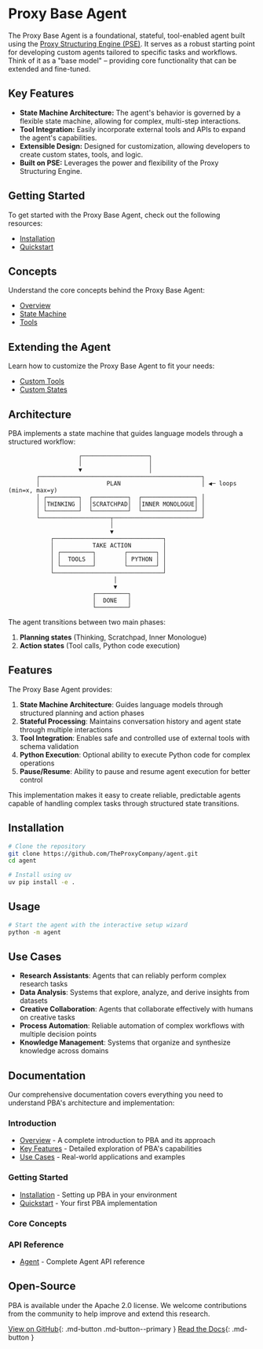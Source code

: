 # Proxy Base Agent

The Proxy Base Agent is a foundational, stateful, tool-enabled agent built using the [Proxy Structuring Engine (PSE)](https://github.com/TheProxyCompany/proxy-structuring-engine).  It serves as a robust starting point for developing custom agents tailored to specific tasks and workflows. Think of it as a "base model" – providing core functionality that can be extended and fine-tuned.

## Key Features

*   **State Machine Architecture:**  The agent's behavior is governed by a flexible state machine, allowing for complex, multi-step interactions.
*   **Tool Integration:**  Easily incorporate external tools and APIs to expand the agent's capabilities.
*   **Extensible Design:**  Designed for customization, allowing developers to create custom states, tools, and logic.
*   **Built on PSE:** Leverages the power and flexibility of the Proxy Structuring Engine.

## Getting Started

To get started with the Proxy Base Agent, check out the following resources:

*   [Installation](getting-started/installation.md)
*   [Quickstart](getting-started/quickstart.md)

## Concepts

Understand the core concepts behind the Proxy Base Agent:

*   [Overview](concepts/overview.md)
*   [State Machine](concepts/state-machine.md)
*   [Tools](concepts/tools.md)

## Extending the Agent

Learn how to customize the Proxy Base Agent to fit your needs:

*   [Custom Tools](extending/custom-tools.md)
*   [Custom States](extending/custom-states.md)

## Architecture

PBA implements a state machine that guides language models through a structured workflow:

```
                    ┌───────────────────┐
                    │                   │
                    ▼                   │
        ┌──────────────────────────────────────────────┐
        │                   PLAN                       │ ◀─ loops (min=x, max=y)
        │ ┌─────────┐  ┌──────────┐  ┌───────────────┐ │
        │ │THINKING │  │SCRATCHPAD│  │INNER MONOLOGUE│ │
        │ └─────────┘  └──────────┘  └───────────────┘ │
        └────────────────────┬─────────────────────────┘
                             │
                             ▼
            ┌───────────────────────────────┐
            │           TAKE ACTION         │
            │ ┌─────────┐        ┌────────┐ │
            │ │  TOOLS  │        │ PYTHON │ │
            │ └─────────┘        └────────┘ │
            └───────────────────────────────┘
                              │
                              ▼
                        ┌─────────┐
                        │  DONE   │
                        └─────────┘
```

The agent transitions between two main phases:

1. **Planning states** (Thinking, Scratchpad, Inner Monologue)
2. **Action states** (Tool calls, Python code execution)

## Features

The Proxy Base Agent provides:

1. **State Machine Architecture**: Guides language models through structured planning and action phases
2. **Stateful Processing**: Maintains conversation history and agent state through multiple interactions
3. **Tool Integration**: Enables safe and controlled use of external tools with schema validation
4. **Python Execution**: Optional ability to execute Python code for complex operations
5. **Pause/Resume**: Ability to pause and resume agent execution for better control

This implementation makes it easy to create reliable, predictable agents capable of handling complex tasks through structured state transitions.

## Installation

```bash
# Clone the repository
git clone https://github.com/TheProxyCompany/agent.git
cd agent

# Install using uv
uv pip install -e .
```

## Usage

```bash
# Start the agent with the interactive setup wizard
python -m agent
```

## Use Cases

- **Research Assistants**: Agents that can reliably perform complex research tasks
- **Data Analysis**: Systems that explore, analyze, and derive insights from datasets
- **Creative Collaboration**: Agents that collaborate effectively with humans on creative tasks
- **Process Automation**: Reliable automation of complex workflows with multiple decision points
- **Knowledge Management**: Systems that organize and synthesize knowledge across domains

## Documentation

Our comprehensive documentation covers everything you need to understand PBA's architecture and implementation:

### Introduction

- [Overview](introduction/overview.md) - A complete introduction to PBA and its approach
- [Key Features](introduction/key-features.md) - Detailed exploration of PBA's capabilities
- [Use Cases](introduction/use-cases.md) - Real-world applications and examples

### Getting Started

- [Installation](getting-started/installation.md) - Setting up PBA in your environment
- [Quickstart](getting-started/quickstart.md) - Your first PBA implementation

### Core Concepts

### API Reference

- [Agent](api/agent.md) - Complete Agent API reference

## Open-Source

PBA is available under the Apache 2.0 license. We welcome contributions from the community to help improve and extend this research.

[View on GitHub](https://github.com/TheProxyCompany/proxy-base-agent){: .md-button .md-button--primary }
[Read the Docs](introduction/overview.md){: .md-button }
